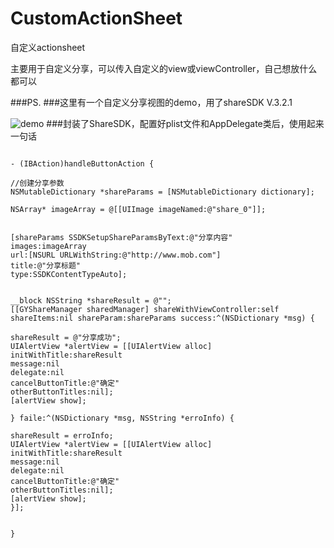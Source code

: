 # CustomActionSheet
自定义actionsheet

主要用于自定义分享，可以传入自定义的view或viewController，自己想放什么都可以


###PS.
###这里有一个自定义分享视图的demo，用了shareSDK V.3.2.1

![demo](http://ww2.sinaimg.cn/mw690/72aba7efgw1f3i9wzbuf4j20hs0rwjt2.jpg)
###封装了ShareSDK，配置好plist文件和AppDelegate类后，使用起来一句话
<pre>
<code>
- (IBAction)handleButtonAction {

//创建分享参数
NSMutableDictionary *shareParams = [NSMutableDictionary dictionary];

NSArray* imageArray = @[[UIImage imageNamed:@"share_0"]];


[shareParams SSDKSetupShareParamsByText:@"分享内容"
images:imageArray
url:[NSURL URLWithString:@"http://www.mob.com"]
title:@"分享标题"
type:SSDKContentTypeAuto];


__block NSString *shareResult = @"";
[[GYShareManager sharedManager] shareWithViewController:self shareItems:nil shareParam:shareParams success:^(NSDictionary *msg) {

shareResult = @"分享成功";
UIAlertView *alertView = [[UIAlertView alloc] initWithTitle:shareResult
message:nil
delegate:nil
cancelButtonTitle:@"确定"
otherButtonTitles:nil];
[alertView show];

} faile:^(NSDictionary *msg, NSString *erroInfo) {

shareResult = erroInfo;
UIAlertView *alertView = [[UIAlertView alloc] initWithTitle:shareResult
message:nil
delegate:nil
cancelButtonTitle:@"确定"
otherButtonTitles:nil];
[alertView show];
}];


}
</code>
</pre>
